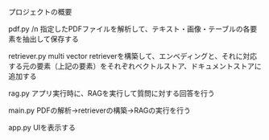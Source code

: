 プロジェクトの概要

pdf.py /n
指定したPDFファイルを解析して、テキスト・画像・テーブルの各要素を抽出して保存する

retriever.py
multi vector retrieverを構築して、エンベディングと、それに対応する元の要素（上記の要素）をそれぞれベクトルストア、ドキュメントストアに
追加する

rag.py
アプリ実行時に、RAGを実行して質問に対する回答を行う

main.py
PDFの解析→retrieverの構築→RAGの実行を行う

app.py
UIを表示する
